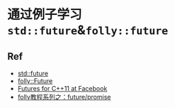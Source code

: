 # 通过例子学习`std::future`&`folly::future`

## Ref

- [std::future](https://en.cppreference.com/w/cpp/thread/future)
- [folly::Future](https://github.com/facebook/folly/blob/main/folly/docs/Futures.md)
- [Futures for C++11 at Facebook](https://engineering.fb.com/2015/06/19/developer-tools/futures-for-c-11-at-facebook/)
- [folly教程系列之：future/promise](https://www.cnblogs.com/chenyangyao/p/folly-future.html)
